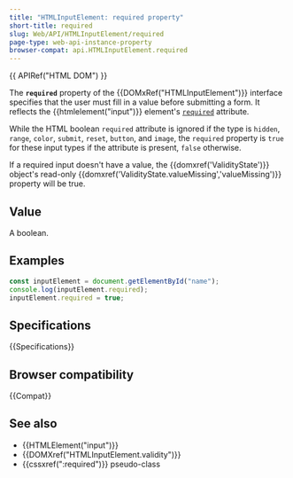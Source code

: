 ```yaml
---
title: "HTMLInputElement: required property"
short-title: required
slug: Web/API/HTMLInputElement/required
page-type: web-api-instance-property
browser-compat: api.HTMLInputElement.required
---
```


{{ APIRef("HTML DOM") }}

The **`required`** property of the {{DOMxRef("HTMLInputElement")}} interface specifies that the user must fill in a value before submitting a form. It reflects the {{htmlelement("input")}} element's [`required`](/en-US/docs/Web/HTML/Reference/Element/input#required) attribute.

While the HTML boolean `required` attribute is ignored if the type is `hidden`, `range`, `color`, `submit`, `reset`, `button`, and `image`, the `required` property is `true` for these input types if the attribute is present, `false` otherwise.

If a required input doesn't have a value, the {{domxref('ValidityState')}} object's read-only {{domxref('ValidityState.valueMissing','valueMissing')}} property will be true.

## Value

A boolean.

## Examples

```js
const inputElement = document.getElementById("name");
console.log(inputElement.required);
inputElement.required = true;
```

## Specifications

{{Specifications}}

## Browser compatibility

{{Compat}}

## See also

- {{HTMLElement("input")}}
- {{DOMXref("HTMLInputElement.validity")}}
- {{cssxref(":required")}} pseudo-class
